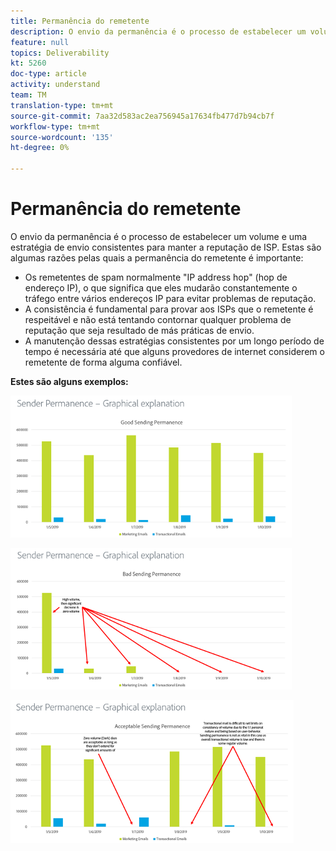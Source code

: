 ```yaml
---
title: Permanência do remetente
description: O envio da permanência é o processo de estabelecer um volume e uma estratégia de envio consistentes para manter a reputação de ISP.
feature: null
topics: Deliverability
kt: 5260
doc-type: article
activity: understand
team: TM
translation-type: tm+mt
source-git-commit: 7aa32d583ac2ea756945a17634fb477d7b94cb7f
workflow-type: tm+mt
source-wordcount: '135'
ht-degree: 0%

---
```



# Permanência do remetente

O envio da permanência é o processo de estabelecer um volume e uma estratégia de envio consistentes para manter a reputação de ISP. Estas são algumas razões pelas quais a permanência do remetente é importante:

* Os remetentes de spam normalmente &quot;IP address hop&quot; (hop de endereço IP), o que significa que eles mudarão constantemente o tráfego entre vários endereços IP para evitar problemas de reputação.
* A consistência é fundamental para provar aos ISPs que o remetente é respeitável e não está tentando contornar qualquer problema de reputação que seja resultado de más práticas de envio.
* A manutenção dessas estratégias consistentes por um longo período de tempo é necessária até que alguns provedores de internet considerem o remetente de forma alguma confiável.

**Estes são alguns exemplos:**

![Boa permanência](assets/good-sending-permanence.png)

![Permanência de envio incorreta](assets/bad-sending-permanence.png)

![Permanência de envio aceitável](assets/acceptable-sending-permanence.png)
